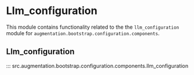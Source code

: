 # Llm_configuration

This module contains functionality related to the the `llm_configuration` module for `augmentation.bootstrap.configuration.components`.

## Llm_configuration

::: src.augmentation.bootstrap.configuration.components.llm_configuration

